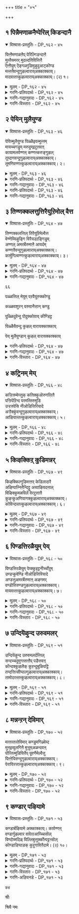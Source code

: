 +++
title = "०५"

+++

## १  पिन्नैमणाळनैप्पेरिल् किडन्दानै

<details open><summary>विश्वास-प्रस्तुतिः - DP_१६२ - ४५</summary>

पिऩ्ऩैमणाळऩैप् पेरिल्गिडन्दाऩै  
मुऩ्ऩैयमरर् मुदल्दऩिवित्तिऩै  
ऎऩ्ऩैयुम् ऎङ्गळ्गुडिमुऴुदुआट्कॊण्ड  
मऩ्ऩऩैवन्दुगुऴल्वाराय्अक्काक्काय्।  
मादवऩ्तऩ्कुऴल्वाराय्अक्काक्काय्। (२) १।
</details>

<details><summary>मूलम् - DP_१६२ - ४५</summary>

पिऩ्ऩैमणाळऩैप् पेरिल्गिडन्दाऩै  
मुऩ्ऩैयमरर् मुदल्दऩिवित्तिऩै  
ऎऩ्ऩैयुम् ऎङ्गळ्गुडिमुऴुदुआट्कॊण्ड  
मऩ्ऩऩैवन्दुगुऴल्वाराय्अक्काक्काय्।  
मादवऩ्तऩ्कुऴल्वाराय्अक्काक्काय्। (२) १।
</details>

<details><summary>गरणि-प्रतिपदार्थः - DP_१६२ - ४५</summary>

पिन्नै=नप्पिन्नैदेविगॆ\(नीळादेविगॆ\), मणाळनै=पतियादवनिगॆ, पेरिल्=तिरुप्पेर् ऎम्ब नगरदल्लि, किडन्दानै=नित्यवासमाडुत्तिरुववनिगॆ, मुन्नै=आदियल्लि, अमरर्=देवतॆगळु, मुदल्=मॊदलागि, तनि=\(पूर्णनागि स्वतन्त्रनागि\), ऒब्बने आगिरुव, वित्तिनै=बीजवागिरुववनिगॆ, ऎन्नैयुम्=नन्नन्नू\(यशोदॆयन्नु\),ऎङ्गळ्=नम्म, कुडिमुऴुदु=वंशवन्नॆल्ला, आट्कॊण्ड=भक्तरन्नागि स्वीकरिसि हरसिद, मन्ननै=ऒडॆयनिगॆ, अक्काक्काय्=ओ कागॆये, वन्दु=बन्दु, कुऴल्=कूदलन्नु, वाराय्=बाचु, मादवन्=माधवनाद, तन्=\(तनगॆ\)इवनिगॆ, अक्काक्काय्=ओ कागॆये, कुऴल् वाराय्=कूदलन्नु \(तलॆयन्नु\)बाचु.
</details>

<details><summary>गरणि-गद्यानुवादः - DP_१६२ - ४५</summary>

नीळादेविगॆ पतियादवनिगॆ, तिरुप्पेर् ऎम्ब नगरदल्लि नित्यवास माडुववनिगॆ, आदियल्लि देवतॆगळु मॊदलागि\(ऎल्लरिगू\) ऒन्दे बीजवागिरुववनिगॆ, नन्नन्नू नम्म वंशवन्नू भक्तरन्नागि स्वीकरिसि हरसिद ऒडॆयनिगॆ, ओ कागॆये, बन्दु तलॆबाचु; माधवनाद इवनिगॆ, ओ कागॆये तलॆबागु.\(१\)
</details>

<details><summary>गरणि-विस्तारः - DP_१६२ - ४५</summary>

यशोदॆ तन्न मुद्दिन मगनाद श्रीकृष्णनिगॆ मज्जनमाडिसि आयितु. अवन तलॆ बाचबेकु. मक्कळिगॆ तलॆबाचिकॊळ्ळुवुदु ऎन्दरॆ सङ्कट. यावुदो बन्धनक्कॆ सिक्किबिद्दन्तॆ, कष्टवन्नु अनुभविसुवन्तॆ अवरिगॆ आग तोरुवुदु. मक्कळु स्वातन्त्र्य प्रेमिगळु. स्वच्छन्दवागि कुणिदाडिकॊण्डु ऎल्लन्दरॆ अल्लि ओडाडिकॊण्डु इरलु आशॆपडतक्कवरु. तलॆ बाचुवुदक्कॆ स्वल्पकाल अवरु सुम्मनॆ कुळितिरबेकागुत्तदॆ. हागिरलि

६४

अवरु ऒप्पुवुदिल्ल. एनादरू माडि अल्लिन्द बिडिसिकॊण्डु होगलु यत्निसुत्तारॆ. आदरॆ तायन्दिरु अवरन्नु तलॆबाचदॆ बिट्टुबिडुवुदक्कादीते? तम्म मक्कळिगॆ कतॆगळन्नु हेळुत्ता, बेरॆबेरॆ वस्तुगळन्नु तोरिसुत्ता तिण्डि आशॆ हुट्टिसुत्ता मक्कळ मनस्सन्नु तम्म कडॆगॆ तिरुगिसिकॊळ्ळुत्तारॆ. हीगॆ तलॆबाचुत्तिरुवुदन्नु अवरु मरॆयुवन्तॆ माडिकॊण्डु, तम्म कॆलसवन्नु माडि मुगिसुत्तारॆ. इल्लि यशोदॆगॆ कागॆयॊन्दु अनुकूलवागि सिक्किदॆ.\*\*\*\* 

अदु मनॆयमुन्दॆ कुळितु काका ऎन्नुत्तिदॆ. अदन्ने करॆदु मातनाडिसुत्ता कृष्णनिगॆ तलॆबाचि मुगिसुत्ताळॆ

भगवन्त यदुवंशदल्लि अवतरिसि, आ वंशवन्ने पावनगॊळिसिद. वंशद ऎल्लरिन्दलू विधविधवाद सेवॆयन्नु स्वीकरिसिद. अवरल्लॆल्ला यशोदॆ अत्यन्त पुण्यवन्तॆ. अवळिगॆ दॊरॆतष्टु सदवकाश, कृष्णन सेवॆ, बेरॆ यारिगू इल्ल. अदन्नु योचिसिकॊण्डु, यशोदॆय हृदयदल्लि भगवन्तनल्लि भक्तिकृतज्ञतॆगळ हॊनलु हुट्टि हरियुत्तदॆ.

सृष्टिय मूलकारण भगवन्त. ब्रह्मनिन्द हिडिदु ऎल्ल जीवराशिगळिगू सकल चराचर वस्तुगळिगू “बीज”अवने.

भगवन्तनिगॆ श्रीदेवि, भूदेवि गळल्लदॆ नीळादेवियू ऒब्ब पत्नि. भगवन्तन नित्यसेवॆय्अल्लि निरतरागिद्दाळॆ. नीळादेविय अंशवागि जनिसिद सत्यॆ ऎम्बाकॆयन्नु भगवन्तन अवतारवाद श्रीकृष्णनु मदुवॆयाद. सत्यॆय तन्दॆ साकुत्तिद्द एळु वृषभगळन्नुजयिसि, सत्यॆयन्नु श्रीकृष्ण वीर्यशुल्कवागि गॆद्दनु. सत्यॆयन्नु “नप्पिन्नै” अथवा “नीळादेवि”ऎम्दु करॆयुवुदु वाडिकॆ.

दक्षिणभारतद पवित्रस्थळगळल्लि “तिरुप्पेर्”ऎम्बुदू ऒन्दु.
</details>

## २  पेयिन् मुलैयुण्ड

<details open><summary>विश्वास-प्रस्तुतिः - DP_१६३ - ४६</summary>

पेयिऩ्मुलैयुण्ड पिळ्ळैइवऩ्मुऩ्ऩम्  
मायच्चगडुम् मरुदुम्इऱुत्तवऩ्  
कायामलर्वण्णऩ् कण्णऩ्करुङ्गुऴल्  
तूय्दागवन्दुगुऴल्वाराय्अक्काक्काय्।  
तूमणिवण्णऩ्कुऴल्वाराय्अक्काक्काय्। २।
</details>

<details><summary>मूलम् - DP_१६३ - ४६</summary>

पेयिऩ्मुलैयुण्ड पिळ्ळैइवऩ्मुऩ्ऩम्  
मायच्चगडुम् मरुदुम्इऱुत्तवऩ्  
कायामलर्वण्णऩ् कण्णऩ्करुङ्गुऴल्  
तूय्दागवन्दुगुऴल्वाराय्अक्काक्काय्।  
तूमणिवण्णऩ्कुऴल्वाराय्अक्काक्काय्। २।
</details>

<details><summary>गरणि-प्रतिपदार्थः - DP_१६३ - ४६</summary>

मुन्नम्=मॊदलल्लिये, इवन्=इवनु, पॆयिन्=राक्षसिय, मुलैयुण्ड=मॊलॆयुण्ड, पिळ्ळै=मगु, मायम्=वञ्चकनाद, शगडुम्=शकटनन्नू,मरुदुम्=अर्जुनवृक्षगळन्नू इऱुत्तवन्=मुरिदवनु, कायामलर्= पादरिहूविन, वण्णन्=बण्णदवन्बु, करु=अच्चकप्पगॆ इरुव, कुऴल्=कूदलुळ्ळ, कण्णन्=कृष्णनु
</details>

<details><summary>गरणि-गद्यानुवादः - DP_१६३ - ४६</summary>

६५
</details>

<details><summary>गरणि-प्रतिपदार्थः - DP_१६३ - ४६</summary>

अक्काक्काय्=ओ कागॆये, वन्दु=बन्दु, तूय् दाह=चॆन्नागिरुवन्तॆ, कुऴल्=कूदलन्नु, वाराय्=बाचु, तू=परिशुद्धवाद, मणि=इन्द्रनीलमणिय, वण्णन्=बण्णदवन, कुऴल् वाराय्=तलॆबाचु, अक्काक्काय्=ओ कागॆये.
</details>

<details><summary>गरणि-गद्यानुवादः - DP_१६३ - ४६</summary>

मॊदलल्लिये इवनु राक्षसिय मॊलॆयुण्डवनु. वञ्चकनाद शकटनन्नू अर्जुनवृक्षगळन्नूमुरिदवनु. पादरि हूविन बण्णदवनु, अच्चकप्पु कूदलिनवनु. कृष्णनु. ओ कागॆ, बन्दु कूदलन्नु चॆन्नागिरुवन्तॆ बाचु. परिशुद्धवाद इन्द्रनीलमणिय बण्णदवन तलॆगूदलन्नु बाचु, ओ कागॆ.\(२\)
</details>

## ३  तिण्णक्कलत्तुत्तिरैयुऱिमोल् वैत्त

<details open><summary>विश्वास-प्रस्तुतिः - DP_१६४ - ४७</summary>

तिण्णक्कलत्तिल् तिरैयुऱिमेल्वैत्त  
वॆण्णॆय्विऴुङ्गि विरैयउऱङ्गिडुम्  
अण्णल् अमरर्बॆरुमाऩै आयर्दम्  
कण्णऩैवन्दुगुऴल्वाराय्अक्काक्काय्।  
कार्मुगिल्वण्णऩ्कुऴल्वाराय्अक्काक्काय्। ३।
</details>

<details><summary>मूलम् - DP_१६४ - ४७</summary>

तिण्णक्कलत्तिल् तिरैयुऱिमेल्वैत्त  
वॆण्णॆय्विऴुङ्गि विरैयउऱङ्गिडुम्  
अण्णल् अमरर्बॆरुमाऩै आयर्दम्  
कण्णऩैवन्दुगुऴल्वाराय्अक्काक्काय्।  
कार्मुगिल्वण्णऩ्कुऴल्वाराय्अक्काक्काय्। ३।
</details>

<details><summary>गरणि-प्रतिपदार्थः - DP_१६४ - ४७</summary>

तिरै=बत्तद हुल्लिनिन्द हुरिमाडि सिद्धमाडिद, उऱिमेल्=नॆलुविन मेलॆ, वैत्त=इट्टिद्द, तिण्णम्=दृढवाद, कलत्तु=पात्रॆयल्लिद्द, वॆण्णॆय्=बॆण्णॆयन्नु, विऴुङ्गि= नुङ्गि, विरैय=बेग उऱङ्गिडुम्=निद्दॆ माडिबिडुव, अण्णल्=महामहिमनन्नु, अमरर्=देवतॆगळु, पॆरुमानै=देवन, आयर् तम्=गोवळर, कण्णनै=कण्णिनन्तिरुव, कृष्णन, कुऴल्=तलॆकूदलन्नु, वन्दु=बन्दु, वाराय्= बाचु, अक्काक्काय्=ओ कागॆये, कार् मुगिल् वण्णन्=कार्मुगिलिन बण्णदवन, कुऴल्=तलॆकूदलन्नु, वाराय्=बाचु, अक्काक्काय्=ओ कागॆये
</details>

<details><summary>गरणि-गद्यानुवादः - DP_१६४ - ४७</summary>

बत्तद हुल्लिनिन्द हुरिमाडि सिद्धपडिसि नॆलुविन मेलॆ इट्टिद्द दृढवाद पात्रॆयल्लिद्द बॆण्णॆयन्नु नुङ्गि, बेग ओडिबन्दु निद्दॆमाडिबिड्य्व महामहिमन देवतॆगळ देवन, गोवळर कण्णिनन्तिरुव कृष्णन तलॆगूदलन्नु बन्दु बाचु, ओ कागॆये, कार्मुगिलिन बण्णदवन तलॆकूदलन्नु बन्दु बाचु, ओ कागॆये.\(३\)
</details>

६६

पळ्ळत्तिल् मेयुम् पऱवैयुरुक्कॊण्डु

कळ्ळवशुरन् वरुवानैत्तान् कण्डु

पुळ्ळिदुवॆन्ऱु पॊदुक्कोवाय् कीण्डिट्ट

पिळ्ळैयैवन्दु कुऴल् वारायक्काक्काय्

पेय् मुलैयुण्डान् कुऴल् वारायक्काक्काय्

<details><summary>गरणि-प्रतिपदार्थः - DP_१६४ - ४७</summary>

पळ्ळत्तिल्=हळ्ळदल्लि \(नीरिनल्लि\) मेयुम्=जीविसुव, पऱवै=पक्षिय, उरुकॊण्डु=रूपवन्नु तळॆदु, कळ्ळन्=वञ्चकनाद, अशुरन्=असुरनु, वरुवानै=बरुत्तिरुवुदन्नु, तान्=ताने \(स्वतः\), कण्डु=नोडि, पुळ्ळी=पक्षि, इदु=इदु, ऎन्ऱु=ऎन्नुत्ता, पॊदुक्को=चॆन्नागि\(परिष्कारवागि\), वाय्=बायन्नु, कीण्डिट्ट=सीळिहाकिद, पिळ्ळैयै=बालकन, कुऴल्=तलॆकूदलन्नु, वन्दु=बन्दु, वाराय्=बाचु, अक्काक्काय् =ओ कागॆये, पेय् मुलैयुण्डान्=राक्षसिय मॊलॆयन्नुण्डवन, कुऴल्=तलॆकूदलन्नु, वाराय्=बाचु, अक्काक्काय् =ओ कागॆये.
</details>

<details><summary>गरणि-गद्यानुवादः - DP_१६४ - ४७</summary>

हळ्ळद नीरिनल्लि जीइसुव पक्षिय रूपवन्नु तळॆदु वञ्चकनाद असुरनु बरुत्तिरुवुदन्नु ताने स्वतः नोडि\(गुरुत्िस्ि इदु पक्षिये ऎन्नुत्ता परिष्कारवागि \(चॆन्नागि\) अदर कॊक्कन्नु हिडिदु सीळिहाकिद बालकन तलॆकूदलन्नु बन्दु बाचु ओ कागे; राक्षसिय मॊलॆयुण्डवन तलॆकूदलन्नु बाचु ओ कागॆ.\(४\)
</details>

<details><summary>गरणि-विस्तारः - DP_१६४ - ४७</summary>

बालकृष्णनु गोवळ बालकरॊडनॆ दनकरुगळन्नु मेयिसलु यमुना नदितीरद वनगळिगॆ होगुत्तिद्दरु. ऒन्दु सल गोवळरिगॆ बहळ बायारिकॆयादद्दरिन्द, अवरॆल्लरू यमुनानदियल्लि इळिदु तम्म तृषॆयन्नु तणिसिकॊण्डरु. अनन्तर, अवरु नदिय दडदल्लिये सत्तन्तॆ बिद्दिद्द ऒन्दु दॊड्ड बकपक्षियन्नु कण्डु आश्चर्यगॊण्डरु. कृष्णनु अल्लिगॆ बन्द कूडले आ बकपक्षि तटक्कनॆ ऎद्दु कृष्णनन्नु नुङ्गिबिट्टितु.

६७

आदरॆ, कृष्णनन्नु गण्टलिनल्लि अदु इळिसलु साध्यवागले इल्ल. ऒळगडॆ बॆङ्कियन्तॆ सुडुत्ता बन्दद्दरिन्द, आ बकपक्षु अवनन्नु नुङ्गलुसाध्यविल्लदॆ हॊरक्कॆ कक्किबिट्टितु. आ कूडले कृष्णनु बकपक्षिय कॊक्कुगळन्नु ऎरडु कैगळल्लि बिडिसि हिडिदुकॊण्डु, आ पक्षियन्नु सीळिहाकिबिट्टरु. कंसनिन्द प्रेरितनाद राक्षसनॊब्ब बकपक्षिय रूपवन्नु तळॆदु कृष्णनन्नु कॊल्लुवुदक्कॆ बन्दिद्दनॆन्दू, कृष्ण अवनन्नुकॊन्दुहाकिदनॆन्दू तिळिदु गोवळरू, गोकुलद ऎल्ल जनरू अमितानन्दपट्टरु. हीगॆ सत्तराक्षसने बकासुर.
</details>

## ४  कट्रिनम् मेय्

<details open><summary>विश्वास-प्रस्तुतिः - DP_१६६ - ४८</summary>

कऱ्ऱिऩम्मेय्त्तुक् कऩिक्कुऒरुगऩ्ऱिऩै  
पऱ्ऱियॆऱिन्द परमऩ्तिरुमुडि  
उऱ्ऱऩपेसि नीओडित्तिरियादे  
अऱ्ऱैक्कुंवन्दुगुऴल्वाराय्अक्काक्काय्।  
आऴियाऩ्तऩ्कुऴल्वाराय्अक्काक्काय्। ५।
</details>

<details><summary>मूलम् - DP_१६६ - ४८</summary>

कऱ्ऱिऩम्मेय्त्तुक् कऩिक्कुऒरुगऩ्ऱिऩै  
पऱ्ऱियॆऱिन्द परमऩ्तिरुमुडि  
उऱ्ऱऩपेसि नीओडित्तिरियादे  
अऱ्ऱैक्कुंवन्दुगुऴल्वाराय्अक्काक्काय्।  
आऴियाऩ्तऩ्कुऴल्वाराय्अक्काक्काय्। ५।
</details>

<details><summary>गरणि-प्रतिपदार्थः - DP_१६६ - ४८</summary>

कन्ऱु=करुगळ, इनम्=मन्दॆयन्नु, मेय् त्तु=मेयिसुत्ता इरुवाग, ऒरु कन्ऱिनै=ऒन्दु करुवन्नु, पट्रि=बलवागि हिडिदुकॊण्डु, कनिक्कू=हण्णिगॆ, ऎऱिन्द=ऎसॆद, परमन्=परमपुरुषन, तिरुमुडि=पवित्रवाद तलॆगूदलन्नु, अट्रैक्कूम्=आयादिनवू\(ऒन्दॊन्दु दिनवू\), वन्दु=बन्दु, कुऴल्=कूदलन्नु, वाराय्=बाचु, अक्काक्काय् =ओ कागॆये, नी=नीनु, उट्रन=नडॆदद्दु नडॆद हागॆ, पेशि=हेळुत्ता, ओडि=ऒन्दु कडॆयिन्द इन्नॊन्दु कडॆगॆ ओडुत्ता, तिरियादे=अलॆदाडबेड, आऴियान् तन्=चक्रधारियादवन, कुऴल्=तलॆकूदलन्नु, वाराय्=बाचु, अक्काक्काय् =ओ कागॆये.
</details>

<details><summary>गरणि-गद्यानुवादः - DP_१६६ - ४८</summary>

करुगळ मन्दॆयन्नु मेयिसुत्ता इरुवाग ऒन्दु करुवन्नु बलवागि हिडिदुकॊण्डु हण्णिनमरक्कॆ ऎसॆद परमपुरुषन पवित्रवाद तलॆकूदलन्नु ऒन्दॊन्दु दिनवू बन्दु\(कूदलन्नु\)बाचु, कागॆये, नीनु नडॆदद्दू नडॆद हागॆ हेळुत्ता ऒन्दु कडॆयिन्द इन्नॊन्दुक् अडॆगॆ ओडुत्ता अलॆदाडबेड. चक्रधारियादवन तलॆगूदलन्नु बाचु ओकागॆये.\(५\)
</details>

<details><summary>गरणि-विस्तारः - DP_१६६ - ४८</summary>

६८

इल्लि वत्सासुरन वृत्तान्तवन्नु सूक्ष्मवागि सूचिसलागिदॆ. कंसनिन्द प्रेरितनाद वत्सासुरनु करुविन रूपवन्नु तळॆदु करुगळ मन्दॆयल्लि सेरिकॊण्डद्दन्नु कृष्णनु कण्डुकॊण्डु, अदन्नु हिङ्गालुगळिन्द हिडिदु, गिरगिरनॆ तिरुगिसि, बीसि ऎसॆदनु. अदु हत्तिरदल्लिद्द बेलद मरक्कॆ बलवागि बडियितु. अदरिन्द हण्णुगळु समृद्धियागि उदुरिद्दल्लदॆ, वत्सासुरनु हतनागि अवन शववू कॆळक्कॆ बित्तु.

कागॆ सामान्यवागि मनॆगळ मुन्दॆ काका ऎन्दु कूगुत्तिरुवुदन्नु अदु सुद्दिहेळुवुदु ऎन्नुत्तारॆ. अदु एनन्नु हेळूत्तदॆ, हेगॆ अदन्नु विवरिसुत्तदॆ ऎम्बुदन्नु बिडिसि हेळुवुदु साध्यविल्ल. “काका”ऎन्नुवुदन्तु निश्चय. तन्न गुम्पन्नु करॆदु सेरिसिकॊळ्ळूवुदू निश्चय. आदरॆ आऴ्वाररु हेळुत्तारॆ- “ नडॆदद्दु नडॆदन्तॆये हेळुवुदु, ऒन्दु कडॆयिन्द मत्तॊन्दु कडॆगॆ ओडुत्तिरुवुदु, यावागलू अलॆदाडुवुदु- कागॆय स्वभाव.

\(सीतॆयन्तॆ करुणास्वरूपि यारु? रामनन्तॆ पराक्रमियारु? ऎम्बर्थदल्लि काका ऎन्दु कूगुत्तदॆयॆन्नुवरु.
</details>

## ५  किऴक्किऱ् कुडिमन्नर्

<details open><summary>विश्वास-प्रस्तुतिः - DP_१६७ - ४९</summary>

किऴक्किल्गुडिमऩ्ऩर् केडिलादारै  
अऴिप्पाऩ्निऩैन्दिट्टु अव्वाऴियदऩाल्  
विऴिक्कुमळविले वेरऱुत्ताऩै  
कुऴऱ्कुअणियागक्कुऴल्वाराय्अक्काक्काय्।  
कोविन्दऩ्तऩ्कुऴल्वाराय्अक्काक्काय्। ६।
</details>

<details><summary>मूलम् - DP_१६७ - ४९</summary>

किऴक्किल्गुडिमऩ्ऩर् केडिलादारै  
अऴिप्पाऩ्निऩैन्दिट्टु अव्वाऴियदऩाल्  
विऴिक्कुमळविले वेरऱुत्ताऩै  
कुऴऱ्कुअणियागक्कुऴल्वाराय्अक्काक्काय्।  
कोविन्दऩ्तऩ्कुऴल्वाराय्अक्काक्काय्। ६।
</details>

<details><summary>गरणि-प्रतिपदार्थः - DP_१६७ - ४९</summary>

केडु=याव विधवाद कॆडकू\(मरणवू सह\), इलादार्=इल्लदवराद, किऴक्कल्=पूर्वदिक्किनल्लि, कुडि=वासमाडुत्तिद्द, मन्नरै=राजरन्नु, अऴिप्पान्=अळिदुहोगुवन्तॆ, निलैन्दिट्टु=निर्धरिसिबिट्टु, अ आऴि अदनाल्=आ चक्रायुधदिन्द, विऴिक्कूम्=कण्णु मिटुकिसुव, अळविले=कालदल्लि, वेरु=बेरुसहित, अऱुत्तानै=कत्तरिसि हाकिदवन, कुऴऱ् कु= कूदलिगॆ, अणि=सौन्दर्य, आह=उन्तागुवन्तॆ, कुऴल् वाराय्=कूदलन्नु बाचु, अक्काक्काय् =ओ कागॆये, गोविन्दन् तन्=गोविन्दनाद इवन, कुऴल् वाराय्=कूदलन्नु बाचु, अक्काक्काय् =ओ कागॆये.
</details>

<details><summary>गरणि-गद्यानुवादः - DP_१६७ - ४९</summary>

पूर्व दिक्किनल्लि वासिसुत्तिद्द, तमगॆ याव विधवाद कॆडकू इल्लदवरागि तिळिदिद्द राजरन्नु अळियुवन्तॆ निर्धरिसि, अवरु कण्णु मिटुकिसुवुदरॊळगागि अवरॆल्लरन्नू बेरिसहितवागि चक्रायुधदिन्द कत्तरिसि हाकिदवन कूदलिगॆ अन्दवुहॆच्चुवन्तॆ तलॆबाचु ओ कागॆ, गोविन्दनाद इवन तलॆबाचु ओ कागे.\(६\)
</details>

<details><summary>गरणि-विस्तारः - DP_१६७ - ४९</summary>

ई पाशुरदल्लि सूचितवागिरुव राजरु नरकासुरनू

६९

अवन अनुयायिगळू, साक्षात् परशिवनन्ने भक्तियिन्द ऒलिसिकॊण्डु तन्न नगररक्षणॆगॆ इट्टुकॊण्डिद्दवनु नरकासुर. अवनिगॆ यार भय? यमन भयवादरू उण्टे? आदरॆ अवनु नडॆद दारि नीतिरहितवागिद्दद्दरिन्द कण्टकवागिद्दद्दरिन्द कृष्णनु अवन वंशवन्ने नाशपडिसिदनु ऎन्दु स्वल्प उत्प्रेक्षॆयिन्द इल्लि विवरिसलागिदॆ. वास्तववागि अवनन्नु शिक्षिसि अवन वंशवन्नु पावनगॊळिसिदवनु स्वामि. ई कतॆयन्नु हिन्दॆये विस्तारवागि हेळिदॆ.
</details>

## ६  पिण्डत्तिरळैयुम् पेय्

<details open><summary>विश्वास-प्रस्तुतिः - DP_१६८ - ५०</summary>

पिण्डत्तिरळैयुम् पेय्क्कुइट्टनीर्च्चोऱुम्  
उण्डऱ्कुवेण्डि नीओडित्तिरियादे  
अण्डत्तुअमरर्बॆरुमाऩ् अऴगमर्  
वण्डॊत्तिरुण्डगुऴल्वाराय्अक्काक्काय्।  
मायवऩ्तऩ्कुऴल्वाराय्अक्काक्काय्। ७।
</details>

<details><summary>मूलम् - DP_१६८ - ५०</summary>

पिण्डत्तिरळैयुम् पेय्क्कुइट्टनीर्च्चोऱुम्  
उण्डऱ्कुवेण्डि नीओडित्तिरियादे  
अण्डत्तुअमरर्बॆरुमाऩ् अऴगमर्  
वण्डॊत्तिरुण्डगुऴल्वाराय्अक्काक्काय्।  
मायवऩ्तऩ्कुऴल्वाराय्अक्काक्काय्। ७।
</details>

<details><summary>गरणि-प्रतिपदार्थः - DP_१६८ - ५०</summary>

पिण्डम्=पिण्डद, तिरळैयुम्=तॆरळॆयन्नू\(उण्डॆयन्नू\), पेय् क्कू=भूतप्रेतगळिगॆ, इट्ट=बडिसिट्टिरुव, नीर्=नीरन्नू, चोऱुम्=अन्नवन्नू, उण्डऱ्कु=तिन्नुवुदक्कॆम्दु, वेण्डि=बेडुत्ता\(हुडुकुत्ता\), नी=नीनु, ओडि=ओडुत्ता, तिरियादे=अलॆदाडबेड, अण्डत्तु=स्वर्गलोकद, अमरर्=देवतॆगळ, पॆरुमान्=देवनाद\(इवन\), अऴहु=अन्दक्कॆ, अमर्=ऒप्पुव, वण्डु=दुम्बिगळ, ऒत्तु=हागॆ, इरुण्ड=कप्पागिरुव, कुऴल् वाराय्=कूदलन्नु बाचु, अक्काक्काय् =ओ कागॆये, मायवन् तन्=अद्भुतकारियाद इवन, कुऴल् वाराय्= कूदलन्नु बाचु, अक्काक्काय् =ओ कागॆये
</details>

<details><summary>गरणि-गद्यानुवादः - DP_१६८ - ५०</summary>

पिण्डद तॆरळॆयन्नू, भूतप्रेतगळिगॆ बडिसिट्टिरुव नीअन्नू अन्नवन्नू तिन्नुवुदक्कॆन्दु बेडुत्ता हुडुकुत्ता नीनु ओडि अलॆदाडबेड. स्वर्गलोकदल्लिरुव देवतॆगळ कूदलन्नु बाचु, ओ कागे, अद्भुतकारियाद इवन कूदलन्नु बाचु, ओ कागे.\(७\)
</details>

<details><summary>गरणि-विस्तारः - DP_१६८ - ५०</summary>

ई पाशुरदल्लि आऴ्वाररु कागॆय मत्तॊन्दु स्वभाववन्नु हेळुत्तारॆ. जन श्रद्धादिगळन्नु नडसि, पितृदेवतॆगळिगॆ तृप्तियागलॆन्दु अवरन्नु उद्देशिसि अन्नद उण्डॆगळन्नु इडुत्तारॆ. इवक्कॆ “पिण्ड”वॆन्दु हॆसरु. पिण्डवन्नु कागॆयरूपदल्लि पितृदेवतॆगळु बन्दु स्वीकरिसुत्तारॆ ऎम्बुदु ऒन्दु नम्बिकॆ. अदु हेगे इरलि, कागॆगळु हॊरगॆ ऒड्डिरुव पिण्डद उण्डॆगळन्नु स्वच्छन्दवागि उण्णुत्तदॆ. अल्लदॆ,

७०

भूतप्रेतगळ तृप्तिगागि मान्त्रिकरु बण्णद अन्नगळन्नू नीरन्नू ऒड्डुवुदुण्टु. इदन्नू आशॆयिन्द कागॆगळु तिन्दु हाकुत्तवॆ. अवु गुम्पुकट्टिकॊण्डु ई तॆरद अन्न पानादिगळन्नु हुडुकिकॊण्डु अलॆदाडुवुदू सहज. आऴ्वाररॆन्नुत्तारॆ- कागे इन्थ क्षुल्लक कार्यगळल्लि तॊडगि, हॊट्टॆ हॊरॆयुवुदक्कागि मात्र निन्न जीवनवन्नु मीसलु माडिकॊळ्ळबेड. देवदेवन सेवॆगॆ अवकाश दॊरॆतिरुवाग बन्दु आसक्तियिन्द आ सेवॆयन्नु नडसु. निनगॆ अदरिन्द सद्गति दॊरकुवुदु. बा, भगवन्तन तलॆबाचु ऒत्तासॆ कॊडु.
</details>

## ७  उन्दियॆऴुन्द उरुवमलर्

<details open><summary>विश्वास-प्रस्तुतिः - DP_१६९ - ५१</summary>

उन्दियॆऴुन्द उरुवमलर्दऩ्ऩिल्  
सन्दच्चदुमुगऩ्तऩ्ऩैप् पडैत्तवऩ्  
कॊन्दक्कुऴलैक् कुऱन्दुबुळियट्टि  
तन्दत्तिऩ्सीप्पाल्गुऴल्वाराय्अक्काक्काय्।  
तामोदरऩ्तऩ्कुऴल्वाराय्अक्काक्काय्। ८।
</details>

<details><summary>मूलम् - DP_१६९ - ५१</summary>

उन्दियॆऴुन्द उरुवमलर्दऩ्ऩिल्  
सन्दच्चदुमुगऩ्तऩ्ऩैप् पडैत्तवऩ्  
कॊन्दक्कुऴलैक् कुऱन्दुबुळियट्टि  
तन्दत्तिऩ्सीप्पाल्गुऴल्वाराय्अक्काक्काय्।  
तामोदरऩ्तऩ्कुऴल्वाराय्अक्काक्काय्। ८।
</details>

<details><summary>गरणि-प्रतिपदार्थः - DP_१६९ - ५१</summary>

उन्दि=पवित्रवाद नाभियल्लि, ऎऴुन्दु=ऎद्दु\(उदिसिद\), उरुवम्=सुन्दररूपद, ,मलर् तन्निल्=कमल पुष्पदल्लि, चन्दम्=वेदमुखनाद, चदुमुहन् तन्नै=चतुर्मुखनन्नु, पडैत्तवन्=सृष्टिसिदवन, कॊन्दम्=बिसि हॆच्चिरुव, कुऴलै=तलॆगूदलन्नु, कुऱन्दु=चिक्कू बिडिसि, पुळि=हुणसेहण्णन्नु, अट्टि=हच्चि, सवरि, शुद्धमाडि, तन्दत्तिन्=दन्तद, चीपाल्=बाचणिगॆयिन्द, कुऴल् वाराय्= कूदलन्नु बाचु, अक्काक्काय् =ओ कागॆये, दामोदरन् तन्=दामोदरनाद इवन, कुऴल् वाराय्= कूदलन्नु बाचु, अक्काक्काय् =ओ कागॆये
</details>

<details><summary>गरणि-गद्यानुवादः - DP_१६९ - ५१</summary>

पवित्रवाद नाबियल्लि उदिसिद सुन्दररूपद कमलपुष्पदल्लि वेदमुखनाद चतुर्मुखनन्नु पडॆदवन विसियागिरुव तलॆगूदलन्नु चिक्कू बिडिसि, हुणसेहण्णनु हच्चि शुद्धमाडि, दन्तद बाचणिगॆयिन्द तलॆ बाचु ओ कागॆये. दामोदरनाद इवन तलॆवाचु , ओ कागॆये.\(८\)
</details>

<details><summary>गरणि-विस्तारः - DP_१६९ - ५१</summary>

भगवन्तनिगॆ”पद्मनाभ” ऎन्दु हॆसरिदॆ. अवन पवित्रनाभियिन्द दिव्यवाद कमलपुष्प उद्भविसितु. आ कमलदल्लि हुट्टिदवनु स्वयम्भू ऎन्दरॆ ब्रह्म. ब्रह्म्निगॆ नाल्कु मुखगळु. ऒन्दॊन्दु मुखदिन्द ऒन्दॊन्दु वेद हॊरहॊम्मितु. आद्दरिन्द, चतुर्मुखनन्नु वेदमुख

७१

ऎन्नुत्तारॆ.
</details>

## ८  मन्नन्ऱन् देविमार्

<details open><summary>विश्वास-प्रस्तुतिः - DP_१७० - ५२</summary>

मऩ्ऩऩ्तऩ्तेविमार् कण्डुमगिऴ्वॆय्द  
मुऩ्इव्वुलगिऩै मुऱ्ऱुम्अळन्दवऩ्  
पॊऩ्ऩिऩ्मुडियिऩैप् पूवणैमेल्वैत्तु  
पिऩ्ऩेयिरुन्दुगुऴल्वाराय्अक्काक्काय्।  
पेरायिरत्ताऩ्कुऴल्वाराय्अक्काक्काय्। ९।
</details>

<details><summary>मूलम् - DP_१७० - ५२</summary>

मऩ्ऩऩ्तऩ्तेविमार् कण्डुमगिऴ्वॆय्द  
मुऩ्इव्वुलगिऩै मुऱ्ऱुम्अळन्दवऩ्  
पॊऩ्ऩिऩ्मुडियिऩैप् पूवणैमेल्वैत्तु  
पिऩ्ऩेयिरुन्दुगुऴल्वाराय्अक्काक्काय्।  
पेरायिरत्ताऩ्कुऴल्वाराय्अक्काक्काय्। ९।
</details>

<details><summary>गरणि-प्रतिपदार्थः - DP_१७० - ५२</summary>

मन्नन् तन्=राजनाद अवन\(बलि चक्रवर्ति\) देविमार्= पत्नियरु, कण्डु=\(निन्न सुन्दरवाद वटुरूपवन्नु\)नोडि, महिऴ् वु=सन्तोषवन्नु, ऎय्द=हॊन्दुव हागॆ, मुन्=वामनावतारद आ कालदल्लि, इ उलहिनै=ईलोकवन्नु, मुट्रम्=पूर्तियागि, अळन्दवन्=अळॆदवन, पॊन्निन्=चिन्नदन्थ, मुडियिनै=तलॆयन्नु पू=हूविनिन्दाद, अणै=हासिगॆय, मेल्=मेलॆ, वैत्तु=इरिसि, पिन्ने=तलॆय हिन्दुगडॆये, इरुन्दु=इद्दुकॊण्डु, कुऴल् वाराय्= कूदलन्नु बाचु, अक्काक्काय् =ओ कागॆये, पे=हॆसरुगळु, आयिरत्तान्=साविरविरुववन, कुऴल् वाराय्= कूदलन्नु बाचु, अक्काक्काय् =ओ कागॆये.
</details>

<details><summary>गरणि-गद्यानुवादः - DP_१७० - ५२</summary>

राजनाद अवन \(बलिचक्रवर्तिय\) पत्नियरु \(निन्न सुन्दरवटु रूपवन्नु\)कण्डु सन्तोषिसुव हागॆ, आ कालदल्लि\(वामनावतारद कालदल्लि\) ई लोकवन्नु पूर्तियागि अळॆदवन चिन्नदन्थ तलॆयन्नु हूविनिन्दाद हासिगॆय मेलिट्टु हिन्दुगडॆये इद्दुकॊण्डु कूदलन्नु बाचु ओ कागॆये, साविर हॆसरुगळुळ्ळवन तलॆयन्नु बाचु, ओ कागॆये.\(९\)
</details>

<details><summary>गरणि-विस्तारः - DP_१७० - ५२</summary>

वामननागि भगवन्त बलिचक्रवर्तिय यज्ञशालॆ बन्दद्दु पुट्टसुन्दर वटुवागि. अल्लि अवनु बेडिद्दु तन हॆज्जॆयल्लि मूरडि नॆलवनु.आ दिव्यरूपवन्नु कण्डु बलिचक्रवर्तिय पत्नियरु पडॆद सन्तोष अष्टिष्टल्ल. अनन्तर, भगवन्त नडसिद्दु अद्भुत पवाड. तानु त्रिविक्रमनाद. ई लोकवन्नॆल्लवन्नू ऒन्दे हॆज्जॆयिन्द अळॆदुबिट्ट.

अन्थ विस्मयकारि कृष्णनन्नु हूविन हासिगॆय मेलॆ मलगिसि

७२

अवन तलॆगूदलन्नु स्वल्पवू अवनिगॆ नोवागदन्तॆ बाचु, कागे; ई मगुविगॆ साविरारु हॆसरुगळिवॆ. ऎन्दरॆ, अवनिगॆ हॆसरुगळिगॆ मितियिल्ल. याव हॆसरिनिन्द करॆदरू, भक्तियिन्द करॆदरॆ, अदु अवनिगे सेरुत्तदॆ. अन्थ भगवन्तन तलॆबाचुव सेवॆ सल्लिसुव कागे-ऎन्नुत्तारॆ आऴ्वाररु.
</details>

## ९  कण्डार् पऴियामे

<details open><summary>विश्वास-प्रस्तुतिः - DP_१७१ - ५३</summary>

कण्डार्बऴियामे अक्काक्काय्। कार्वण्णऩ्  
वण्डार्गुऴल्वार वावॆऩ्ऱआय्च्चिसॊल्  
विण्दोय्मदिळ् विल्लिबुत्तूर्क्कोऩ्पट्टऩ्सॊल्  
कॊण्डाडिप्पाडक् कुऱुगाविऩैदामे। (२) १०।
</details>

<details><summary>मूलम् - DP_१७१ - ५३</summary>

कण्डार्बऴियामे अक्काक्काय्। कार्वण्णऩ्  
वण्डार्गुऴल्वार वावॆऩ्ऱआय्च्चिसॊल्  
विण्दोय्मदिळ् विल्लिबुत्तूर्क्कोऩ्पट्टऩ्सॊल्  
कॊण्डाडिप्पाडक् कुऱुगाविऩैदामे। (२) १०।
</details>

<details><summary>गरणि-प्रतिपदार्थः - DP_१७१ - ५३</summary>

अक्काक्काय्=ओ कागॆये, कण्डार्=कण्डवरन्नु, पऴियामे=दूषिसदॆ, कार् वण्णन्=कार्मुगिलबण्णदवन, वण्डु=दुम्बियन्तॆ, आर्=सुन्दरवाद, कुऴल्=\(करिय\)तलॆगूदलन्नु, वार=बाचलु, वा=बा, ऎन्ऱ=ऎम्ब, आय् च्चि=गॊल्लतियाद यशोदॆय, शॊल्=मातन्नु, विण्=आकाशवन्नु, तोय्=मुट्टुव, मदिळ्=कोटॆ\(गोडॆ\)युळ्ळ, विल्लिपुत्तूर्=श्रीविल्लिपुत्तूरिन, कोन्=निर्वाहकनाद, पट्टन्=भट्टन\(विष्णुचित्तरु\), शॊल्=मातन्नु, कॊण्डाडि=श्लाघिसि\(हॊगळि\), पाड=हाडुवुदु, कुऱुहा=नेरवाद\(अति हत्तिरद\),विनै=परिहार मार्ग, तामे=अवे.
</details>

<details><summary>गरणि-गद्यानुवादः - DP_१७१ - ५३</summary>

ओ कागॆये, कण्डवरन्नॆल्ला दूषिसुवुदन्नु बिट्टुकार्मुगिल बण्णदवन दुम्बियन्तॆ सुन्दरवाद करिय तलॆगूदलन्नु बाचु बा ऎम्ब यशोदॆय मातन्नु आकाशवन्नु मुट्टुव कोटॆगोडॆयुळ्ळ श्रीविल्लिपुत्तूरिन निर्वाहकनाद भट्ट\(विष्णुचित्त\)न मातन्नु कॊण्डाडि हाडुवुदु अति हत्तिरद परिहार मार्गवे.\(१०\)
</details>

<details><summary>गरणि-विस्तारः - DP_१७१ - ५३</summary>

ई तिरुमॊऴिगॆ इदु फलश्रुति. कागॆयन्तॆ “काका”ऎन्नुत्ता, ऎल्लॆल्लू अलॆदाडुत्ता कालयापनॆ माडुवुदु, मानवन ऒन्दु कॆट्टचाळियन्नु सूचिसुत्तदॆ. कण्डवरन्नु दूषिसुत्ता हॊत्तु कळॆयुवुदु अदु. तन्नल्लि तप्पुगळु ऎष्टे इद्दरू अवुगळ कडॆगॆ ऎळ्ळष्टू गमन हरिसदॆ

७३

तन्नन्नु तानु अरितुकॊळ्ळदॆ, तन्ननु तिद्दिकॊळ्ळलु यत्निसदॆ. इतरर हुळुकन्ने हुडुकि हुडुकि ऎत्ति आडुवुदु मानवन दुस्स्वभाव. आऴ्वाररु कागॆगॆ हेळुवन्तॆ अवनिगॆ हेळुत्तारॆ- “निन्न कॆट्ट चाळियन्नु बिडु”ऎन्नुत्तारॆ.

ई कॆट्ट चाळियन्नु इन्नू इतर चाळिगळन्नू बिडुवुदक्कॆ अवरु नेरवाद ऒन्दु परिहारवन्नु सूचिसुत्तारॆ. भगवन्तन सेवॆयल्लि तॊडगुवुदे अदु. अदक्कॆ पूर्वभावियागि भगवन्तन गुणकथन माडिरुव महनीयर मातुगळन्नु ओदि, तिळिदु, अरितुकॊण्डु कॊण्डाडुवुदु. हीगॆ माडुवुदरिन्द, मनुष्यनु तन्न हळॆय कॆट्टदारियल्लि मनस्सन्नु ओडिसुवुदु कडमॆयागुत्तदॆ. भगवन्तनत्त अवन सेवॆयत्त मनस्सु हरियुत्तदॆ. क्रमेण भगवन्तन सेवॆयल्लि अवने तॊडगुत्तानॆ. आसक्तियिन्द सेवॆ सल्लिसुत्तानॆ. इदु भगवन्तनल्लि भक्तियन्नु हॆच्चिसि अदु अनन्यवागुवुदरल्लि पर्यवसानवागुत्तदॆ. इदे मार्ग.आऴ्वाररु सूचिसुव नेरवाद मार्ग. भगवन्तनन्नु पडॆयुवुदक्कॆ अति हत्तिरद मार्ग.
</details>

<details><summary>गरणि-अडियनडे - DP_१७१ - ५३</summary>

पिन्नै, पेय्, तिण्ण, पळत्तिल्, कट्रिनम्, किऴक्किल्, पिण्डम्, उन्दि, मन्नन्, कण्डार्, वेलि.
</details>

७४

श्रीः

श्रियै नमः
